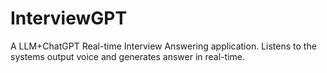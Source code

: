 # InterviewGPT
A LLM+ChatGPT Real-time Interview Answering application. Listens to the systems output voice and generates answer in real-time.
